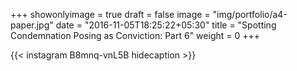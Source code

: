 +++
showonlyimage = true
draft = false
image = "img/portfolio/a4-paper.jpg"
date = "2016-11-05T18:25:22+05:30"
title = "Spotting Condemnation Posing as Conviction: Part 6"
weight = 0
+++


{{< instagram B8mnq-vnL5B hidecaption >}}
